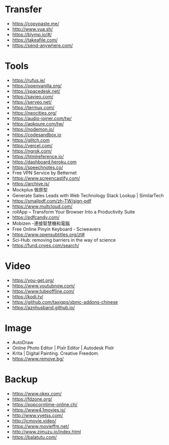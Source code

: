 # Transfer

- https://copypaste.me/
- http://www.vua.sh/
- https://blymp.io/#/
- https://takeafile.com/
- https://send-anywhere.com/

# Tools

- https://rufus.ie/
- https://openvanilla.org/
- https://spacedesk.net/
- https://savieo.com/
- https://serveo.net/
- https://termux.com/
- https://neocities.org/
- https://audio-joiner.com/tw/
- https://apkpure.com/tw/
- https://nodemon.io/
- https://codesandbox.io
- https://glitch.com
- https://vercel.com/
- https://ngrok.com/
- https://htmlreference.io/
- https://dashboard.heroku.com
- https://speechnotes.co/
- Free VPN Service by Betternet
- https://www.screencastify.com/
- https://archive.is/
- Mockplus 做原型
- Generate Sales Leads with Web Technology Stack Lookup | SimilarTech
- https://smallpdf.com/zh-TW/sign-pdf
- https://www.multcloud.com/
- rollApp – Transform Your Browser Into a Productivity Suite
- https://pdfcandy.com/
- Mobizen -連接智慧機和電腦
- Free Online Pinyin Keyboard - Sciweavers
- https://www.opensubtitles.org/zt#
- Sci-Hub: removing barriers in the way of science
- https://fund.cnyes.com/search/

# Video

- https://you-get.org/
- https://www.youtubnow.com/
- https://www.tubeoffline.com/
- https://kodi.tv/
- https://github.com/taxigps/xbmc-addons-chinese
- https://aznhusband.github.io/

# Image

- AutoDraw
- Online Photo Editor | Pixlr Editor | Autodesk Pixlr
- Krita | Digital Painting. Creative Freedom.
- https://www.remove.bg/

# Backup

- https://www.okex.com/
- https://fdzone.org/
- https://popcorntime-online.ch/
- https://www4.1movies.is/
- http://www.yyetss.com/
- http://icmovie.video/
- https://www.movieffm.net/
- http://www.zimuzu.io/index.html
- https://balatutu.com/
